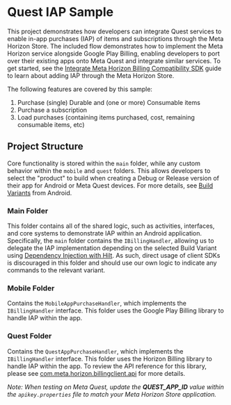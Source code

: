 # Quest IAP Sample

This project demonstrates how developers can integrate Quest services to enable in-app purchases (IAP) of
items and subscriptions through the Meta Horizon Store. The included flow demonstrates how to implement
the Meta Horizon service alongside Google Play Billing, enabling developers to port over their existing apps onto Meta Quest and integrate similar services. To get started, see the [Integrate Meta Horizon Billing Compatibility SDK](https://developers.meta.com/horizon/documentation/spatial-sdk/horizon-billing-compatibility-sdk) guide to learn about adding IAP through the Meta Horizon Store.

The following features are covered by this sample:

1. Purchase (single) Durable and (one or more) Consumable items
2. Purchase a subscription
3. Load purchases (containing items purchased, cost, remaining consumable items, etc)

## Project Structure

Core functionality is stored within the `main` folder, while any custom behavior within the `mobile` and `quest` folders. This allows developers to select the "product" to build when creating a Debug or Release version of their app for Android or Meta Quest devices. For more details, see [Build Variants](https://developer.android.com/build/build-variants) from Android.

### Main Folder

This folder contains all of the shared logic, such as activities, interfaces, and core systems to demonstrate IAP within an Android application. Specifically, the `main` folder contains the `IBillingHandler`, allowing us to delegate the IAP implementation depending on the selected Build Variant using [Dependency Injection with Hilt](https://developer.android.com/training/dependency-injection/hilt-android). As such, direct usage of client SDKs is discouraged in this folder and should use our own logic to indicate any commands to the relevant variant.

### Mobile Folder

Contains the `MobileAppPurchaseHandler`, which implements the `IBillingHandler` interface. This folder
uses the Google Play Billing library to handle IAP within the app.

### Quest Folder

Contains the `QuestAppPurchaseHandler`, which implements the `IBillingHandler` interface. This folder
uses the Horizon Billing library to handle IAP within the app. To review the API reference for this library, please see [com.meta.horizon.billingclient.api](https://developers.meta.com/horizon/reference/horizon-billing-compatibility/v1.0.0/root/com.meta.horizon.billingclient.api) for more details.

*Note: When testing on Meta Quest, update the **QUEST_APP_ID** value within the `apikey.properties` file to match your Meta Horizon Store application.*
